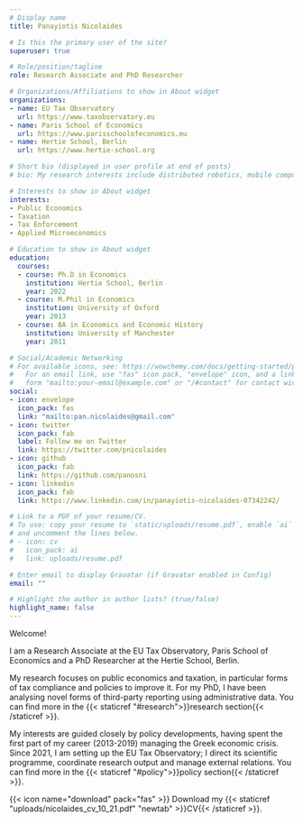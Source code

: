 ```yaml
---
# Display name
title: Panayiotis Nicolaides

# Is this the primary user of the site?
superuser: true

# Role/position/tagline
role: Research Associate and PhD Researcher

# Organizations/Affiliations to show in About widget
organizations:
- name: EU Tax Observatory
  url: https://www.taxobservatory.eu
- name: Paris School of Economics
  url: https://www.parisschoolofeconomics.eu
- name: Hertie School, Berlin
  url: https://www.hertie-school.org

# Short bio (displayed in user profile at end of posts)
# bio: My research interests include distributed robotics, mobile computing and programmable matter.

# Interests to show in About widget
interests:
- Public Economics
- Taxation
- Tax Enforcement
- Applied Microeconomics

# Education to show in About widget
education:
  courses:
  - course: Ph.D in Economics
    institution: Hertie School, Berlin
    year: 2022
  - course: M.Phil in Economics
    institution: University of Oxford
    year: 2013
  - course: BA in Economics and Economic History
    institution: University of Manchester
    year: 2011

# Social/Academic Networking
# For available icons, see: https://wowchemy.com/docs/getting-started/page-builder/#icons
#   For an email link, use "fas" icon pack, "envelope" icon, and a link in the
#   form "mailto:your-email@example.com" or "/#contact" for contact widget.
social:
- icon: envelope
  icon_pack: fas
  link: "mailto:pan.nicolaides@gmail.com"
- icon: twitter
  icon_pack: fab
  label: Follow me on Twitter
  link: https://twitter.com/pnicolaides
- icon: github
  icon_pack: fab
  link: https://github.com/panosni
- icon: linkedin
  icon_pack: fab
  link: https://www.linkedin.com/in/panayiotis-nicolaides-07342242/

# Link to a PDF of your resume/CV.
# To use: copy your resume to `static/uploads/resume.pdf`, enable `ai` icons in `params.toml`, 
# and uncomment the lines below.
# - icon: cv
#   icon_pack: ai
#   link: uploads/resume.pdf

# Enter email to display Gravatar (if Gravatar enabled in Config)
email: ""

# Highlight the author in author lists? (true/false)
highlight_name: false
---
```


Welcome! 

I am a Research Associate at the EU Tax Observatory, Paris School of Economics and a PhD Researcher at the Hertie School, Berlin. 

My research focuses on public economics and taxation, in particular forms of tax compliance and policies to improve it. For my PhD, I have been analysing novel forms of third-party reporting using administrative data. You can find more in the {{< staticref "#research">}}research section{{< /staticref >}}.

My interests are guided closely by policy developments, having spent the first part of my career (2013-2019) managing the Greek economic crisis. Since 2021, I am setting up the EU Tax Observatory; I direct its scientific programme, coordinate research output and manage external relations. You can find more in the {{< staticref "#policy">}}policy section{{< /staticref >}}. 

{{< icon name="download" pack="fas" >}} Download my {{< staticref "uploads/nicolaides_cv_10_21.pdf" "newtab" >}}CV{{< /staticref >}}.
